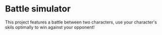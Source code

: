 # Battle simulator

This project features a battle between two characters, use your character's skils optimally to win against your opponent!
